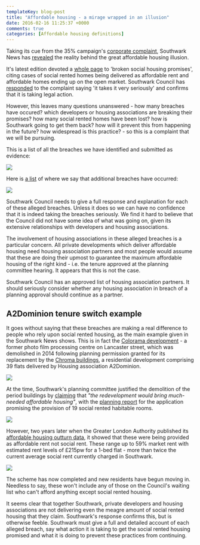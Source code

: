 ```yaml
---
templateKey: blog-post
title: "Affordable housing - a mirage wrapped in an illusion"
date: 2016-02-16 11:25:37 +0000
comments: true
categories: [Affordable housing definitions] 
---
```


Taking its cue from the 35% campaign's [corporate complaint](http://crappistmartin.github.io/images/Corporate_Complaint_15_Dec_2015Final.pdf), Southwark News has [revealed](http://www.southwarknews.co.uk/news/southwark-council-takes-legal-advice-over-social-housing-promises/) the reality behind the great affordable housing illusion.

It's latest edition devoted a [whole page](http://crappistmartin.github.io/images/SN_affordablerent.pdf) to 'broken social housing promises', citing cases of social rented homes being delivered as affordable rent and affordable homes ending up on the open market. Southwark Council has [responded](http://crappistmartin.github.io/images/AHcomplaint_response.pdf) to the complaint saying 'it takes it very seriously' and confirms that it is taking legal action. 

However, this leaves many questions unanswered - how many breaches have occured? which developers or housing associations are breaking their promises? how many social rented homes have been lost? how is Southwark going to get them back? how will it prevent this from happening in the future? how widespread is this practice? - so this is a complaint that we will be pursuing. 

This is a list of all the breaches we have identified and submitted as evidence:

![](http://crappistmartin.github.io/images/breachlist1.png)

Here is [a list](http://crappistmartin.github.io/images/section106_tenure_breaches.pdf) of where we say that additional breaches have occurred:

![](http://crappistmartin.github.io/images/breachlist2.png)

Southwark Council needs to give a full response and explanation for each of these alleged breaches. Unless it does so we can have no confidence that it is indeed taking the breaches seriously. We find it hard to believe that the Council did not have some idea of what was going on, given its extensive relationships with developers and housing associations. 

The involvement of housing associations in these alleged breaches is a particular concern. All private developments which deliver affordable housing need housing association partners and most people would assume that these are doing their upmost to guarantee the maximum affordable housing of the right kind - i.e. the tenure approved at the planning committee hearing. It appears that this is not the case.

Southwark Council has an approved list of housing association partners. It should seriously consider whether any housing association in breach of a planning approval should continue as a partner.

## A2Dominion tenure switch example
It goes without saying that these breaches are making a real difference to people who rely upon social rented housing, as the main example given in the Southwark News shows. This is in fact the [Colorama development](/colorama/) - a former photo film processing centre on Lancaster street, which was demolished in 2014 following planning permission granted for its replacement by the [Chroma buildings](http://www.fabrica.co.uk/The-Chroma-Buildings), a residential development comprising 39 flats delivered by Housing association A2Dominion.

![](http://crappistmartin.github.io/images/colorama_chroma.jpg)

At the time, Southwark's planning committee justified the demolition of the period buildings by [claiming](http://www.london-se1.co.uk/news/view/6437) that _"the redevelopment would bring much-needed affordable housing"_, with the [planning report](http://planbuild.southwark.gov.uk/documents/?GetDocument=%7b%7b%7b!Zz6kQSuw9WcG1eGU1VRSAg%3d%3d!%7d%7d%7d) for the application promising the provision of 19 social rented habitable rooms.  

![](http://crappistmartin.github.io/images/colorama_or.png) 

However, two years later when the Greater London Authority published its [affordable housing outturn data](http://data.london.gov.uk/dataset/gla-affordable-housing-programme-outturn/resource/0c87e5dc-f1e9-4edf-b246-bef6b40a9ba3), it showed that these were being provided as affordable rent not social rent. These range up to 59% market rent with estimated rent levels of £215pw for a 1-bed flat - more than twice the current average social rent currently charged in Southwark.

![](http://crappistmartin.github.io/images/coloramagladata.png)

The scheme has now completed and new residents have begun moving in. Needless to say, these won't include any of those on the Council's waiting list who can't afford anything except social rented housing. 

It seems clear that together Southwark, private developers and housing associations are not delivering even the meagre amount of social rented housing that they claim. Southwark's response confirms this, but is otherwise feeble. Southwark must give a full and detailed account of each alleged breach, say what action it is taking to get the social rented housing promised and what it is doing to prevent these practices from continuing. 

